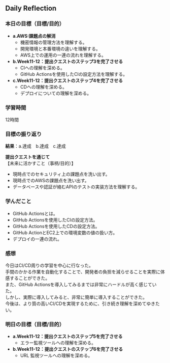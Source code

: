 ## Daily Reflection

### 本日の目標（目標/目的）
- **a.AWS:課題点の解消**  
  - 機密情報の管理方法を理解する。
  - 開発環境と本番環境の違いを理解する。
  - AWS上での運用の一連の流れを理解する。
- **b.Week11-12：提出クエストのステップ3を完了させる**  
  - CIへの理解を深める。
  - GitHub Actionsを使用したCIの設定方法を理解する。
- **c.Week11-12：提出クエストのステップ4を完了させる**  
  - CDへの理解を深める。
  - デプロイについての理解を深める。

### 学習時間
12時間

### 目標の振り返り
**結果**：a.達成　b.達成　c.達成

**提出クエストを通じて**  
【未来に活かすこと（事柄/目的）】
- 現時点でのセキュリティ上の課題点を洗い出す。
- 現時点でのAWSの課題点を洗い出す。
- データベースや認証が絡むAPIのテストの実装方法を理解する。

### 学んだこと
- GitHub Actionsとは。
- GitHub Actionsを使用したCIの設定方法。
- GitHub Actionsを使用したCDの設定方法。
- GitHub ActionとEC2上での環境変数の値の扱い方。
- デプロイの一連の流れ。

### 感想
今日はCI/CD周りの学習を中心に行なった。  
手間のかかる作業を自動化することで、開発者の負担を減らせることを実際に体感することができた。  
また、GitHub Actionsを導入してみるまでは非常にハードルが高く感じていた。  
しかし、実際に導入してみると、非常に簡単に導入することができた。  
今後は、より質の高いCI/CDを実現するために、引き続き理解を深めてゆきたい。

### 明日の目標（目標/目的）
- **a.Week11-12：提出クエストのステップ5を完了させる**  
  - エラー監視ツールへの理解を深める。
- **b.Week11-12：提出クエストのステップ6を完了させる**  
  - URL 監視ツールへの理解を深める。
